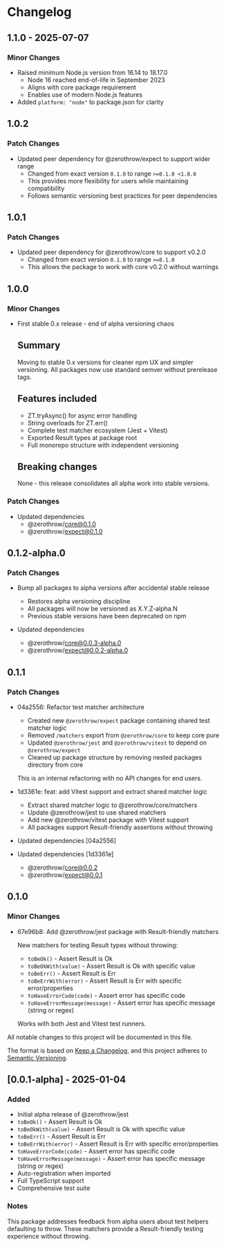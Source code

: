 # Changelog

## 1.1.0 - 2025-07-07

### Minor Changes

- Raised minimum Node.js version from 16.14 to 18.17.0
  - Node 16 reached end-of-life in September 2023
  - Aligns with core package requirement
  - Enables use of modern Node.js features
- Added `platform: "node"` to package.json for clarity

## 1.0.2

### Patch Changes

- Updated peer dependency for @zerothrow/expect to support wider range
  - Changed from exact version `0.1.0` to range `>=0.1.0 <1.0.0`
  - This provides more flexibility for users while maintaining compatibility
  - Follows semantic versioning best practices for peer dependencies

## 1.0.1

### Patch Changes

- Updated peer dependency for @zerothrow/core to support v0.2.0
  - Changed from exact version `0.1.0` to range `>=0.1.0`
  - This allows the package to work with core v0.2.0 without warnings

## 1.0.0

### Minor Changes

- First stable 0.x release - end of alpha versioning chaos

  ## Summary

  Moving to stable 0.x versions for cleaner npm UX and simpler versioning.
  All packages now use standard semver without prerelease tags.

  ## Features included
  - ZT.tryAsync() for async error handling
  - String overloads for ZT.err()
  - Complete test matcher ecosystem (Jest + Vitest)
  - Exported Result types at package root
  - Full monorepo structure with independent versioning

  ## Breaking changes

  None - this release consolidates all alpha work into stable versions.

### Patch Changes

- Updated dependencies
  - @zerothrow/core@0.1.0
  - @zerothrow/expect@0.1.0

## 0.1.2-alpha.0

### Patch Changes

- Bump all packages to alpha versions after accidental stable release
  - Restores alpha versioning discipline
  - All packages will now be versioned as X.Y.Z-alpha.N
  - Previous stable versions have been deprecated on npm

- Updated dependencies
  - @zerothrow/core@0.0.3-alpha.0
  - @zerothrow/expect@0.0.2-alpha.0

## 0.1.1

### Patch Changes

- 04a2556: Refactor test matcher architecture
  - Created new `@zerothrow/expect` package containing shared test matcher logic
  - Removed `/matchers` export from `@zerothrow/core` to keep core pure
  - Updated `@zerothrow/jest` and `@zerothrow/vitest` to depend on `@zerothrow/expect`
  - Cleaned up package structure by removing nested packages directory from core

  This is an internal refactoring with no API changes for end users.

- 1d3361e: feat: add Vitest support and extract shared matcher logic
  - Extract shared matcher logic to @zerothrow/core/matchers
  - Update @zerothrow/jest to use shared matchers
  - Add new @zerothrow/vitest package with Vitest support
  - All packages support Result-friendly assertions without throwing

- Updated dependencies [04a2556]
- Updated dependencies [1d3361e]
  - @zerothrow/core@0.0.2
  - @zerothrow/expect@0.0.1

## 0.1.0

### Minor Changes

- 67e96b8: Add @zerothrow/jest package with Result-friendly matchers

  New matchers for testing Result types without throwing:
  - `toBeOk()` - Assert Result is Ok
  - `toBeOkWith(value)` - Assert Result is Ok with specific value
  - `toBeErr()` - Assert Result is Err
  - `toBeErrWith(error)` - Assert Result is Err with specific error/properties
  - `toHaveErrorCode(code)` - Assert error has specific code
  - `toHaveErrorMessage(message)` - Assert error has specific message (string or regex)

  Works with both Jest and Vitest test runners.

All notable changes to this project will be documented in this file.

The format is based on [Keep a Changelog](https://keepachangelog.com/en/1.0.0/),
and this project adheres to [Semantic Versioning](https://semver.org/spec/v2.0.0.html).

## [0.0.1-alpha] - 2025-01-04

### Added

- Initial alpha release of @zerothrow/jest
- `toBeOk()` - Assert Result is Ok
- `toBeOkWith(value)` - Assert Result is Ok with specific value
- `toBeErr()` - Assert Result is Err
- `toBeErrWith(error)` - Assert Result is Err with specific error/properties
- `toHaveErrorCode(code)` - Assert error has specific code
- `toHaveErrorMessage(message)` - Assert error has specific message (string or regex)
- Auto-registration when imported
- Full TypeScript support
- Comprehensive test suite

### Notes

This package addresses feedback from alpha users about test helpers defaulting to throw. These matchers provide a Result-friendly testing experience without throwing.
